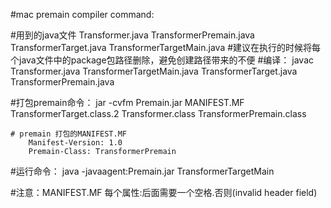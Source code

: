 #mac premain compiler command:

#用到的java文件
    Transformer.java
    TransformerPremain.java
    TransformerTarget.java
    TransformerTargetMain.java
    #建议在执行的时候将每个java文件中的package包路径删除，避免创建路径带来的不便
#编译：
    javac Transformer.java TransformerTargetMain.java TransformerTarget.java TransformerPremain.java

#打包premain命令：
    jar -cvfm Premain.jar MANIFEST.MF TransformerTarget.class.2 Transformer.class TransformerPremain.class

    # premain 打包的MANIFEST.MF
        Manifest-Version: 1.0
        Premain-Class: TransformerPremain

#运行命令：
    java -javaagent:Premain.jar TransformerTargetMain
        
#注意：MANIFEST.MF 每个属性:后面需要一个空格.否则(invalid header field)
